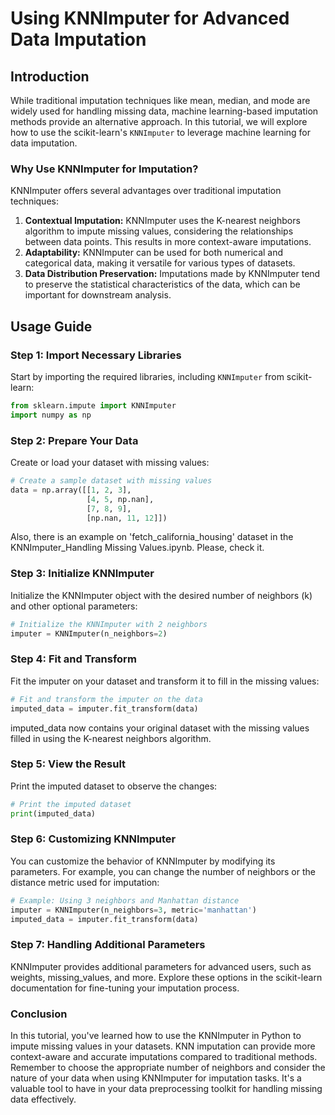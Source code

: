 # Using KNNImputer for Advanced Data Imputation

## Introduction
While traditional imputation techniques like mean, median, and mode are widely used for handling missing data, machine learning-based imputation methods provide an alternative approach. In this tutorial, we will explore how to use the scikit-learn's `KNNImputer` to leverage machine learning for data imputation.

### Why Use KNNImputer for Imputation?
KNNImputer offers several advantages over traditional imputation techniques:
1. **Contextual Imputation:** KNNImputer uses the K-nearest neighbors algorithm to impute missing values, considering the relationships between data points. This results in more context-aware imputations.
2. **Adaptability:** KNNImputer can be used for both numerical and categorical data, making it versatile for various types of datasets.
3. **Data Distribution Preservation:** Imputations made by KNNImputer tend to preserve the statistical characteristics of the data, which can be important for downstream analysis.

## Usage Guide

### Step 1: Import Necessary Libraries
Start by importing the required libraries, including `KNNImputer` from scikit-learn:

```python
from sklearn.impute import KNNImputer
import numpy as np
```

### Step 2: Prepare Your Data
Create or load your dataset with missing values:

```python
# Create a sample dataset with missing values
data = np.array([[1, 2, 3],
                 [4, 5, np.nan],
                 [7, 8, 9],
                 [np.nan, 11, 12]])
```
Also, there is an example on 'fetch_california_housing' dataset in the KNNImputer_Handling Missing Values.ipynb.
Please, check it.
				 
### Step 3: Initialize KNNImputer
Initialize the KNNImputer object with the desired number of neighbors (k) and other optional parameters:

```python
# Initialize the KNNImputer with 2 neighbors
imputer = KNNImputer(n_neighbors=2)
```

### Step 4: Fit and Transform
Fit the imputer on your dataset and transform it to fill in the missing values:

```python
# Fit and transform the imputer on the data
imputed_data = imputer.fit_transform(data)
```

imputed_data now contains your original dataset with the missing values filled in using the K-nearest neighbors algorithm.

### Step 5: View the Result
Print the imputed dataset to observe the changes:

```python
# Print the imputed dataset
print(imputed_data)
```

### Step 6: Customizing KNNImputer
You can customize the behavior of KNNImputer by modifying its parameters. For example, you can change the number of neighbors or the distance metric used for imputation:

```python
# Example: Using 3 neighbors and Manhattan distance
imputer = KNNImputer(n_neighbors=3, metric='manhattan')
imputed_data = imputer.fit_transform(data)
```

### Step 7: Handling Additional Parameters
KNNImputer provides additional parameters for advanced users, such as weights, missing_values, and more. Explore these options in the scikit-learn documentation for fine-tuning your imputation process.

### Conclusion
In this tutorial, you've learned how to use the KNNImputer in Python to impute missing values in your datasets. KNN imputation can provide more context-aware and accurate imputations compared to traditional methods. Remember to choose the appropriate number of neighbors and consider the nature of your data when using KNNImputer for imputation tasks. It's a valuable tool to have in your data preprocessing toolkit for handling missing data effectively.


